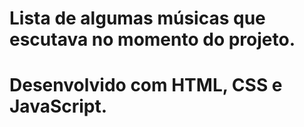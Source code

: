 # Lista de algumas músicas que escutava no momento do projeto.
  # Desenvolvido com HTML, CSS e JavaScript.
